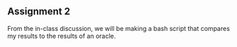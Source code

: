 ## Assignment 2

From the in-class discussion, we will be making a bash script that compares my results to the results of an oracle.